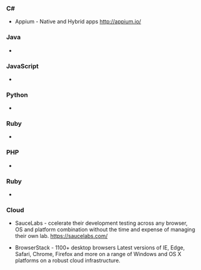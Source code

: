 ### C# 
* Appium - Native and Hybrid apps http://appium.io/

### Java 
*

### JavaScript 
*

### Python 
*

### Ruby 
*

### PHP 
*

### Ruby 
*

### Cloud
* SauceLabs - ccelerate their development testing across any browser, OS and platform combination without the time and expense of managing their own lab. https://saucelabs.com/

* BrowserStack - 1100+ desktop browsers
Latest versions of IE, Edge, Safari, Chrome, Firefox and more on a range of Windows and OS X platforms on a robust cloud infrastructure.
